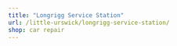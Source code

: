```yaml
---
title: "Longrigg Service Station"
url: /little-urswick/longrigg-service-station/
shop: car repair
---
```


